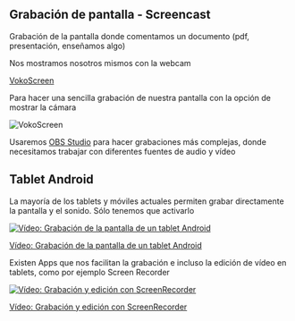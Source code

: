 ## Grabación de pantalla - Screencast 

Grabación de la pantalla donde comentamos un documento (pdf, presentación, enseñamos algo)

Nos mostramos nosotros mismos con la webcam



[VokoScreen](https://linuxecke.volkoh.de/vokoscreen/vokoscreen.html)

Para hacer una sencilla grabación de nuestra pantalla con la opción de mostrar la cámara


![VokoScreen](https://vokoscreen.volkoh.de/3.0/picture/screencast-0.png)

Usaremos [OBS Studio](./3.5.1_OBS.md) para hacer grabaciones más complejas, donde necesitamos trabajar con diferentes fuentes de audio y vídeo

## Tablet Android 


La mayoría de los tablets y móviles actuales permiten grabar directamente la pantalla y el sonido. Sólo tenemos que activarlo

[![Vídeo: Grabación de la pantalla de un tablet Android](https://img.youtube.com/vi/bJM1HxMut6c/0.jpg)](https://youtu.be/bJM1HxMut6c)

[Vídeo: Grabación de la pantalla de un tablet Android](https://youtu.be/bJM1HxMut6c)


 
Existen Apps que nos facilitan la grabación e incluso la edición de vídeo en tablets, como por ejemplo Screen Recorder

 

[![Vídeo: Grabación y edición con ScreenRecorder](https://img.youtube.com/vi/YyZ0R6DPjSY/0.jpg)](https://www.youtube.com/watch?v=YyZ0R6DPjSY)


[Vídeo: Grabación y edición con ScreenRecorder](https://www.youtube.com/watch?v=YyZ0R6DPjSY)


